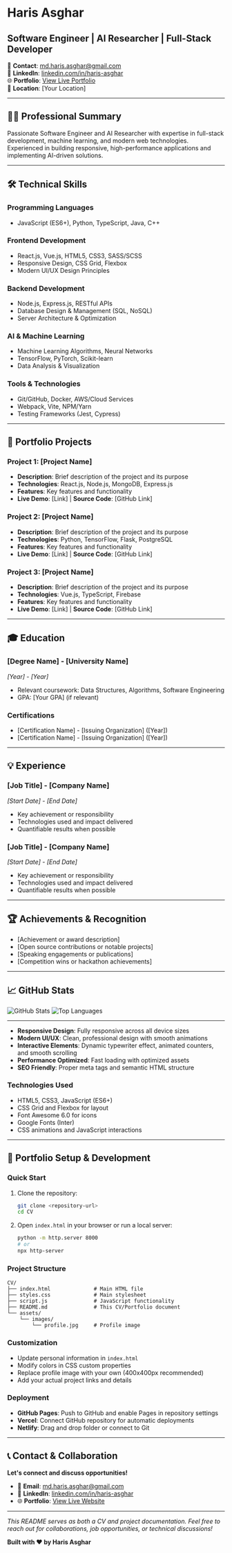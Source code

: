 # Haris Asghar

## Software Engineer | AI Researcher | Full-Stack Developer

📧 **Contact**: md.haris.asghar@gmail.com  
🔗 **LinkedIn**: [linkedin.com/in/haris-asghar](https://linkedin.com/in/haris-asghar)  
🌐 **Portfolio**: [View Live Portfolio](https://your-portfolio-url.com)  
📍 **Location**: [Your Location]

---

## 👨‍💻 Professional Summary

Passionate Software Engineer and AI Researcher with expertise in full-stack development, machine learning, and modern web technologies. Experienced in building responsive, high-performance applications and implementing AI-driven solutions.

---

## 🛠️ Technical Skills

### **Programming Languages**
- JavaScript (ES6+), Python, TypeScript, Java, C++

### **Frontend Development**
- React.js, Vue.js, HTML5, CSS3, SASS/SCSS
- Responsive Design, CSS Grid, Flexbox
- Modern UI/UX Design Principles

### **Backend Development**
- Node.js, Express.js, RESTful APIs
- Database Design & Management (SQL, NoSQL)
- Server Architecture & Optimization

### **AI & Machine Learning**
- Machine Learning Algorithms, Neural Networks
- TensorFlow, PyTorch, Scikit-learn
- Data Analysis & Visualization

### **Tools & Technologies**
- Git/GitHub, Docker, AWS/Cloud Services
- Webpack, Vite, NPM/Yarn
- Testing Frameworks (Jest, Cypress)

---

## 💼 Portfolio Projects

### **Project 1**: [Project Name]
- **Description**: Brief description of the project and its purpose
- **Technologies**: React.js, Node.js, MongoDB, Express.js
- **Features**: Key features and functionality
- **Live Demo**: [Link] | **Source Code**: [GitHub Link]

### **Project 2**: [Project Name]
- **Description**: Brief description of the project and its purpose
- **Technologies**: Python, TensorFlow, Flask, PostgreSQL
- **Features**: Key features and functionality
- **Live Demo**: [Link] | **Source Code**: [GitHub Link]

### **Project 3**: [Project Name]
- **Description**: Brief description of the project and its purpose
- **Technologies**: Vue.js, TypeScript, Firebase
- **Features**: Key features and functionality
- **Live Demo**: [Link] | **Source Code**: [GitHub Link]

---

## 🎓 Education

### **[Degree Name]** - [University Name]
*[Year] - [Year]*
- Relevant coursework: Data Structures, Algorithms, Software Engineering
- GPA: [Your GPA] (if relevant)

### **Certifications**
- [Certification Name] - [Issuing Organization] ([Year])
- [Certification Name] - [Issuing Organization] ([Year])

---

## 💡 Experience

### **[Job Title]** - [Company Name]
*[Start Date] - [End Date]*
- Key achievement or responsibility
- Technologies used and impact delivered
- Quantifiable results when possible

### **[Job Title]** - [Company Name]
*[Start Date] - [End Date]*
- Key achievement or responsibility
- Technologies used and impact delivered
- Quantifiable results when possible

---

## 🏆 Achievements & Recognition

- [Achievement or award description]
- [Open source contributions or notable projects]
- [Speaking engagements or publications]
- [Competition wins or hackathon achievements]

---

## 📈 GitHub Stats

![GitHub Stats](https://github-readme-stats.vercel.app/api?username=your-username&show_icons=true&theme=dark)
![Top Languages](https://github-readme-stats.vercel.app/api/top-langs/?username=your-username&layout=compact&theme=dark)

---

- **Responsive Design**: Fully responsive across all device sizes
- **Modern UI/UX**: Clean, professional design with smooth animations
- **Interactive Elements**: Dynamic typewriter effect, animated counters, and smooth scrolling
- **Performance Optimized**: Fast loading with optimized assets
- **SEO Friendly**: Proper meta tags and semantic HTML structure

### **Technologies Used**
- HTML5, CSS3, JavaScript (ES6+)
- CSS Grid and Flexbox for layout
- Font Awesome 6.0 for icons
- Google Fonts (Inter)
- CSS animations and JavaScript interactions

---

## 🚀 Portfolio Setup & Development

### **Quick Start**
1. Clone the repository:
   ```bash
   git clone <repository-url>
   cd CV
   ```

2. Open `index.html` in your browser or run a local server:
   ```bash
   python -m http.server 8000
   # or
   npx http-server
   ```

### **Project Structure**
```
CV/
├── index.html              # Main HTML file
├── styles.css              # Main stylesheet  
├── script.js               # JavaScript functionality
├── README.md               # This CV/Portfolio document
└── assets/
    └── images/
        └── profile.jpg     # Profile image
```

### **Customization**
- Update personal information in `index.html`
- Modify colors in CSS custom properties
- Replace profile image with your own (400x400px recommended)
- Add your actual project links and details

### **Deployment**
- **GitHub Pages**: Push to GitHub and enable Pages in repository settings
- **Vercel**: Connect GitHub repository for automatic deployments
- **Netlify**: Drag and drop folder or connect to Git

---

## 📞 Contact & Collaboration

**Let's connect and discuss opportunities!**

- 📧 **Email**: md.haris.asghar@gmail.com
- 💼 **LinkedIn**: [linkedin.com/in/haris-asghar](https://linkedin.com/in/haris-asghar)
- 🌐 **Portfolio**: [View Live Website](https://your-portfolio-url.com)

---

*This README serves as both a CV and project documentation. Feel free to reach out for collaborations, job opportunities, or technical discussions!*

**Built with ❤️ by Haris Asghar**